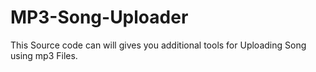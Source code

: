 # MP3-Song-Uploader
This Source code can will gives you additional tools for Uploading Song using mp3 Files.
